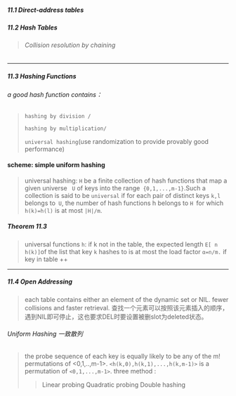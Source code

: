 ##### 11.1 Direct-address tables

##### 11.2 Hash Tables

> ###### Collision resolution by chaining

***
##### 11.3 Hashing Functions

###### a good hash function contains：

> `hashing by division /`
>
> `hashing by multiplication/`
>
> `universal hashing`(use randomization to provide provably good performance)

#### scheme: simple uniform hashing
> universal hashing: `H` be a finite collection of hash functions that map a given universe ` U` of keys into the range` {0,1,...,m-1}`.Such a collection is said to be `universal` if for each pair of distinct keys `k,l `belongs to` U`, the number of hash functions h belongs to `H `for which` h(k)=h(l)` is at most `|H|/m`.

##### **Theorem 11.3**

> universal functions `h`: if k not in the table, the expected length `E[ n h(k)]`of the list that key `k` hashes to is at most the load factor `α=n/m.` if key in table ++

***

##### 11.4 Open Addressing

> each table contains either an element of the dynamic set or NIL.
> fewer collisions and faster retrieval.
> 查找一个元素可以按照该元素插入的顺序，遇到NIL即可停止，这也要求DEL时要设置被删slot为deleted状态。

###### Uniform Hashing 一致散列
> the probe sequence of each key is equally likely to be any of the m! permutations of <0,1,..,m-1>.
> `<h(k,0),h(k,1),...,h(k,m-1)>` is a permutation of `<0,1,...,m-1>`.
> three method :
> > Linear probing
> > Quadratic probing
> > Double hashing